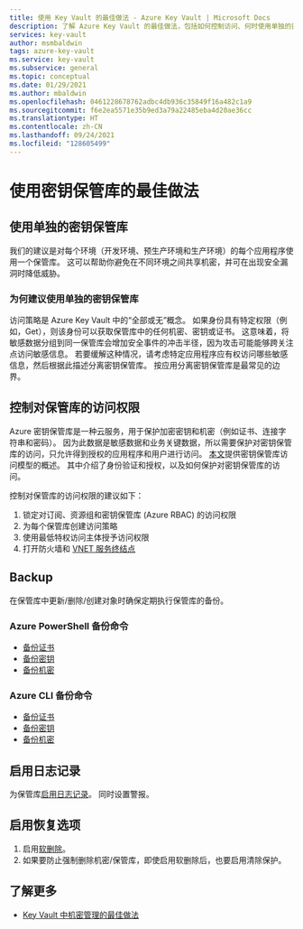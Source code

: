 ```yaml
---
title: 使用 Key Vault 的最佳做法 - Azure Key Vault | Microsoft Docs
description: 了解 Azure Key Vault 的最佳做法，包括如何控制访问、何时使用单独的密钥保管库、备份、日志记录和恢复选项。
services: key-vault
author: msmbaldwin
tags: azure-key-vault
ms.service: key-vault
ms.subservice: general
ms.topic: conceptual
ms.date: 01/29/2021
ms.author: mbaldwin
ms.openlocfilehash: 0461228678762adbc4db936c35849f16a482c1a9
ms.sourcegitcommit: f6e2ea5571e35b9ed3a79a22485eba4d20ae36cc
ms.translationtype: HT
ms.contentlocale: zh-CN
ms.lasthandoff: 09/24/2021
ms.locfileid: "128605499"
---
```

# <a name="best-practices-to-use-key-vault"></a>使用密钥保管库的最佳做法

## <a name="use-separate-key-vaults"></a>使用单独的密钥保管库

我们的建议是对每个环境（开发环境、预生产环境和生产环境）的每个应用程序使用一个保管库。 这可以帮助你避免在不同环境之间共享机密，并可在出现安全漏洞时降低威胁。

### <a name="why-we-recommend-separate-key-vaults"></a>为何建议使用单独的密钥保管库

访问策略是 Azure Key Vault 中的“全部或无”概念。 如果身份具有特定权限（例如，Get），则该身份可以获取保管库中的任何机密、密钥或证书。 这意味着，将敏感数据分组到同一保管库会增加安全事件的冲击半径，因为攻击可能能够跨关注点访问敏感信息。 若要缓解这种情况，请考虑特定应用程序应有权访问哪些敏感信息，然后根据此描述分离密钥保管库。 按应用分离密钥保管库是最常见的边界。

## <a name="control-access-to-your-vault"></a>控制对保管库的访问权限

Azure 密钥保管库是一种云服务，用于保护加密密钥和机密（例如证书、连接字符串和密码）。 因为此数据是敏感数据和业务关键数据，所以需要保护对密钥保管库的访问，只允许得到授权的应用程序和用户进行访问。 [本文](security-features.md)提供密钥保管库访问模型的概述。 其中介绍了身份验证和授权，以及如何保护对密钥保管库的访问。

控制对保管库的访问权限的建议如下：
1. 锁定对订阅、资源组和密钥保管库 (Azure RBAC) 的访问权限
2. 为每个保管库创建访问策略
3. 使用最低特权访问主体授予访问权限
4. 打开防火墙和 [VNET 服务终结点](overview-vnet-service-endpoints.md)

## <a name="backup"></a>Backup

在保管库中更新/删除/创建对象时确保定期执行保管库的备份。

### <a name="azure-powershell-backup-commands"></a>Azure PowerShell 备份命令

* [备份证书](/powershell/module/azurerm.keyvault/Backup-AzureKeyVaultCertificate)
* [备份密钥](/powershell/module/azurerm.keyvault/Backup-AzureKeyVaultKey)
* [备份机密](/powershell/module/azurerm.keyvault/Backup-AzureKeyVaultSecret)

### <a name="azure-cli-backup-commands"></a>Azure CLI 备份命令

* [备份证书](/cli/azure/keyvault/certificate#az_keyvault_certificate_backup)
* [备份密钥](/cli/azure/keyvault/key#az_keyvault_key_backup)
* [备份机密](/cli/azure/keyvault/secret#az_keyvault_secret_backup)


## <a name="turn-on-logging"></a>启用日志记录

为保管库[启用日志记录](logging.md)。 同时设置警报。

## <a name="turn-on-recovery-options"></a>启用恢复选项

1. 启用[软删除](soft-delete-overview.md)。
2. 如果要防止强制删除机密/保管库，即使启用软删除后，也要启用清除保护。

## <a name="learn-more"></a>了解更多
- [Key Vault 中机密管理的最佳做法](../secrets/secrets-best-practices.md)